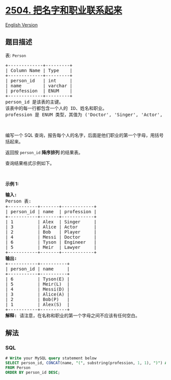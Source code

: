 # [2504. 把名字和职业联系起来](https://leetcode.cn/problems/concatenate-the-name-and-the-profession)

[English Version](/solution/2500-2599/2504.Concatenate%20the%20Name%20and%20the%20Profession/README_EN.md)

## 题目描述

<p>表: <code>Person</code></p>

<pre>
+-------------+---------+
| Column Name | Type    |
+-------------+---------+
| person_id   | int     |
| name        | varchar |
| profession  | ENUM    |
+-------------+---------+
person_id 是该表的主键。
该表中的每一行都包含一个人的 ID、姓名和职业。
profession 是 ENUM 类型，其值为 ('Doctor', 'Singer', 'Actor', 'Player', 'Engineer', 'Lawyer') 之一。
</pre>

<p>&nbsp;</p>

<p>编写一个 SQL 查询，报告每个人的名字，后面是他们职业的第一个字母，用括号括起来。</p>

<p>返回按 <code>person_id</code> <strong>降序排列&nbsp;</strong>的结果表。</p>

<p>查询结果格式示例如下。</p>

<p>&nbsp;</p>

<p><strong>示例 1:</strong></p>

<pre>
<strong>输入:</strong> 
Person 表:
+-----------+-------+------------+
| person_id | name  | profession |
+-----------+-------+------------+
| 1         | Alex  | Singer     |
| 3         | Alice | Actor      |
| 2         | Bob   | Player     |
| 4         | Messi | Doctor     |
| 6         | Tyson | Engineer   |
| 5         | Meir  | Lawyer     |
+-----------+-------+------------+
<strong>输出:</strong> 
+-----------+----------+
| person_id | name     |
+-----------+----------+
| 6         | Tyson(E) |
| 5         | Meir(L)  |
| 4         | Messi(D) |
| 3         | Alice(A) |
| 2         | Bob(P)   |
| 1         | Alex(S)  |
+-----------+----------+
<strong>解释:</strong> 请注意，在名称和职业的第一个字母之间不应该有任何空白。</pre>

## 解法

### **SQL**

```sql
# Write your MySQL query statement below
SELECT person_id, CONCAT(name, "(", substring(profession, 1, 1), ")") AS name
FROM Person
ORDER BY person_id DESC;
```
